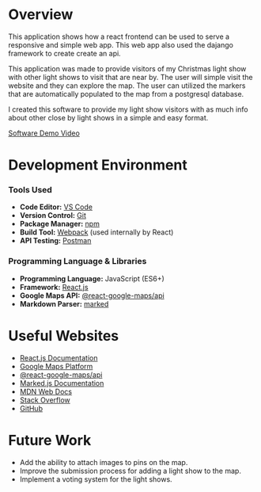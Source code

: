 # Overview

This application shows how a react frontend can be used to serve a responsive and simple web app. This web app also used the dajango framework to create create an api.

This application was made to provide visitors of my Christmas light show with other light shows to visit that are near by. The user will simple visit the website and they can explore the map. The user can utilized the markers that are automatically populated to the map from a postgresql database. 

I created this software to provide my light show visitors with as much info about other close by light shows in a simple and easy format.



[Software Demo Video](https://youtu.be/uovvD8X3i8U)


# Development Environment  

### Tools Used  
- **Code Editor:** [VS Code](https://code.visualstudio.com/)
- **Version Control:** [Git](https://git-scm.com/)
- **Package Manager:** [npm](https://www.npmjs.com/)
- **Build Tool:** [Webpack](https://webpack.js.org/) (used internally by React)  
- **API Testing:** [Postman](https://www.postman.com/)

### Programming Language & Libraries  
- **Programming Language:** JavaScript (ES6+)  
- **Framework:** [React.js](https://react.dev/)
- **Google Maps API:** [@react-google-maps/api](https://www.npmjs.com/package/@react-google-maps/api)
- **Markdown Parser:** [marked](https://www.npmjs.com/package/marked)


# Useful Websites

* [React.js Documentation](https://react.dev/)
* [Google Maps Platform](https://developers.google.com/maps)
* [@react-google-maps/api](https://www.npmjs.com/package/@react-google-maps/api)
* [Marked.js Documentation](https://marked.js.org/)
* [MDN Web Docs](https://developer.mozilla.org/)
* [Stack Overflow](https://stackoverflow.com/)
* [GitHub](https://github.com/)



# Future Work

- Add the ability to attach images to pins on the map.  
- Improve the submission process for adding a light show to the map.  
- Implement a voting system for the light shows.  
